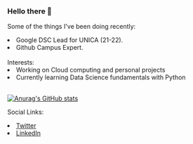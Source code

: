 ### Hello there 👋

Some of the things I've been doing recently:
<li>Google DSC Lead for UNICA (21-22).</li> 
<li>Github Campus Expert.</li> <br />
Interests: 
<li>Working on Cloud computing and personal projects</li>
<li>Currently learning Data Science fundamentals with Python</li>
<br />
 
[![Anurag's GitHub stats](https://github-readme-stats.vercel.app/api?username=eduardoorm)](https://github.com/anuraghazra/github-readme-stats)

Social Links:
<li><a href="https://twitter.com/eduardo_mjo">Twitter</a></li>
<li><a href="https://www.linkedin.com/in/jose-eduardo-orme%C3%B1o-meneses-9b0953207/">LinkedIn</a></li>

